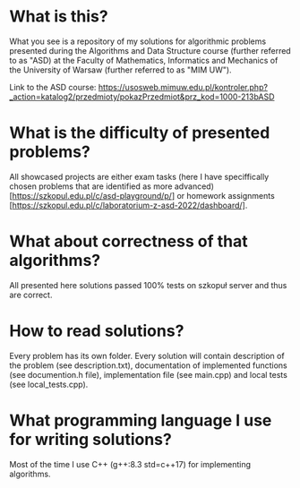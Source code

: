 # What is this?

What you see is a repository of my solutions for algorithmic problems presented during the Algorithms and Data Structure course (further referred to as "ASD) at the Faculty of Mathematics, Informatics and Mechanics of the University of Warsaw (further referred to as "MIM UW"). 

Link to the ASD course: https://usosweb.mimuw.edu.pl/kontroler.php?_action=katalog2/przedmioty/pokazPrzedmiot&prz_kod=1000-213bASD

# What is the difficulty of presented problems?

All showcased projects are either exam tasks (here I have speciffically chosen problems that are identified as more advanced) [https://szkopul.edu.pl/c/asd-playground/p/]
or homework assignments [https://szkopul.edu.pl/c/laboratorium-z-asd-2022/dashboard/].

# What about correctness of that algorithms?

All presented here solutions passed 100% tests on szkopuł server and thus are correct. 

# How to read solutions? 

Every problem has its own folder. Every solution will contain description of the problem (see description.txt), documentation of implemented functions 
(see documention.h file), implementation file (see main.cpp) and local tests (see local_tests.cpp).

# What programming language I use for writing solutions?

Most of the time I use C++ (g++:8.3 std=c++17) for implementing algorithms.
